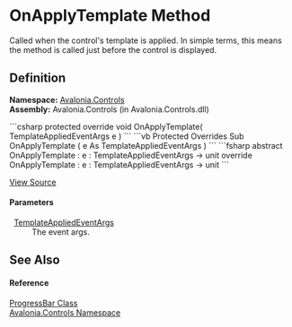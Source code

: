 # OnApplyTemplate Method


Called when the control's template is applied. In simple terms, this means the method is called just before the control is displayed.



## Definition
**Namespace:** <a href="N_Avalonia_Controls">Avalonia.Controls</a>  
**Assembly:** Avalonia.Controls (in Avalonia.Controls.dll)

<Tabs groupId="api-code-preview">
<TabItem value="csharp" label="C#">
```csharp
protected override void OnApplyTemplate(
	TemplateAppliedEventArgs e
)
```
</TabItem>
<TabItem value="vb" label="VB">
```vb
Protected Overrides Sub OnApplyTemplate ( 
	e As TemplateAppliedEventArgs
)
```
</TabItem>
<TabItem value="fsharp" label="F#">
```fsharp
abstract OnApplyTemplate : 
        e : TemplateAppliedEventArgs -> unit 
override OnApplyTemplate : 
        e : TemplateAppliedEventArgs -> unit 
```
</TabItem>
</Tabs>



<a href="https://github.com/AvaloniaUI/Avalonia/tree/master/src/Avalonia.Controls/ProgressBar.cs#L328" title="View the source code">View Source</a>



#### Parameters
<dl><dt>  <a href="T_Avalonia_Controls_Primitives_TemplateAppliedEventArgs">TemplateAppliedEventArgs</a></dt><dd>The event args.</dd></dl>

## See Also


#### Reference
<a href="T_Avalonia_Controls_ProgressBar">ProgressBar Class</a>  
<a href="N_Avalonia_Controls">Avalonia.Controls Namespace</a>  


